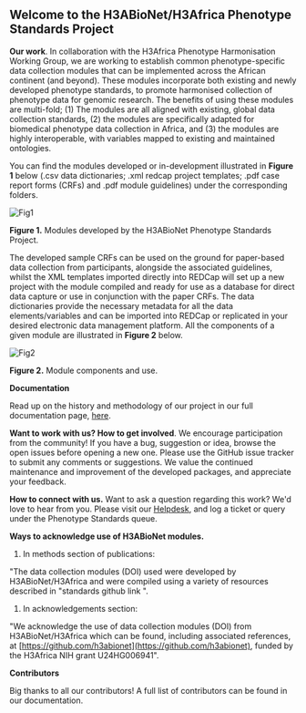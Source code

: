 ## Welcome to the H3ABioNet/H3Africa Phenotype Standards Project

**Our work**. In collaboration with the H3Africa Phenotype Harmonisation Working Group, we are working to establish common phenotype-specific data collection modules that can be implemented across the African continent (and beyond). These modules incorporate both existing and newly developed phenotype standards, to promote harmonised collection of phenotype data for genomic research. The benefits of using these modules are multi-fold; (1) The modules are all aligned with existing, global data collection standards, (2) the modules are specifically adapted for biomedical phenotype data collection in Africa, and (3) the modules are highly interoperable, with variables mapped to existing and maintained ontologies.

You can find the modules developed or in-development illustrated in **Figure 1** below (.csv data dictionaries; .xml redcap project templates; .pdf case report forms (CRFs) and .pdf module guidelines) under the corresponding folders.

![Fig1](https://www.h3abionet.org/images/DataAndStandards/DataStandards/phenotype_modules.png)

**Figure 1.** Modules developed by the H3ABioNet Phenotype Standards Project.

The developed sample CRFs can be used on the ground for paper-based data collection from participants, alongside the associated guidelines, whilst the XML templates imported directly into REDCap will set up a new project with the module compiled and ready for use as a database for direct data capture or use in conjunction with the paper CRFs. The data dictionaries provide the necessary metadata for all the data elements/variables and can be imported into REDCap or replicated in your desired electronic data management platform. All the components of a given module are illustrated in **Figure 2** below.

![Fig2](https://www.h3abionet.org/images/DataAndStandards/DataStandards/phenotype_modules2.png)

**Figure 2.** Module components and use.

**Documentation**

Read up on the history and methodology of our project in our full documentation page, [here](https://www.h3abionet.org/images/DataAndStandards/DataStandards/h3abionetphenstddoc_v1.01.pdf).

**Want to work with us? How to get involved**. We encourage participation from the community! If you have a bug, suggestion or idea, browse the open issues before opening a new one. Please use the GitHub issue tracker to submit any comments or suggestions. We value the continued maintenance and improvement of the developed packages, and appreciate your feedback.

**How to connect with us.** Want to ask a question regarding this work? We&#39;d love to hear from you. Please visit our [Helpdesk](https://helpdesk.h3abionet.org/), and log a ticket or query under the Phenotype Standards queue.

**Ways to acknowledge use of H3ABioNet modules.**

1. In methods section of publications:

&quot;The data collection modules (DOI) used were developed by H3ABioNet/H3Africa and were compiled using a variety of resources described in &quot;standards github link &quot;.

1. In acknowledgements section:

&quot;We acknowledge the use of data collection modules (DOI) from H3ABioNet/H3Africa which can be found, including associated references, at [https://github.com/h3abionet](https://github.com/h3abionet), funded by the H3Africa NIH grant U24HG006941&quot;.

**Contributors**

Big thanks to all our contributors! A full list of contributors can be found in our documentation.
